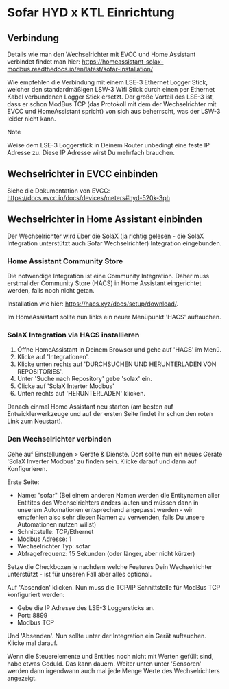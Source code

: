 # Sofar HYD x KTL Einrichtung

## Verbindung

Details wie man den Wechselrichter mit EVCC und Home Assistant verbindet findet man hier: https://homeassistant-solax-modbus.readthedocs.io/en/latest/sofar-installation/

Wie empfehlen die Verbindung mit einem LSE-3 Ethernet Logger Stick, welcher den standardmäßigen LSW-3 Wifi Stick durch einen per Ethernet Kabel verbundenen Logger Stick ersetzt. Der große Vorteil des LSE-3 ist, dass er schon ModBus TCP (das Protokoll mit dem der Wechselrichter mit EVCC und HomeAssistant spricht) von sich aus beherrscht, was der LSW-3 leider nicht kann.

> [!NOTE]
> Weise dem LSE-3 Loggerstick in Deinem Router unbedingt eine feste IP Adresse zu. Diese IP Adresse wirst Du mehrfach brauchen.

## Wechselrichter in EVCC einbinden

Siehe die Dokumentation von EVCC: https://docs.evcc.io/docs/devices/meters#hyd-520k-3ph


## Wechselrichter in Home Assistant einbinden

Der Wechselrichter wird über die SolaX (ja richtig gelesen - die SolaX Integration unterstützt auch Sofar Wechselrichter) Integration eingebunden.

### Home Assistant Community Store 

Die notwendige Integration ist eine Community Integration. Daher muss erstmal der Community Store (HACS) in Home Assistant eingerichtet werden, falls noch nicht getan.

Installation wie hier: https://hacs.xyz/docs/setup/download/.

Im HomeAssistant sollte nun links ein neuer Menüpunkt 'HACS' auftauchen.

### SolaX Integration via HACS installieren

1. Öffne HomeAssistant in Deinem Browser und gehe auf 'HACS' im Menü.
2. Klicke auf 'Integrationen'.
3. Klicke unten rechts auf 'DURCHSUCHEN UND HERUNTERLADEN VON REPOSITORIES'.
4. Unter 'Suche nach Repository' gebe 'solax' ein.
5. Clicke auf 'SolaX Interter Modbus'
6. Unten rechts auf 'HERUNTERLADEN' klicken.

Danach einmal Home Assistant neu starten (am besten auf Entwicklerwerkzeuge und auf der ersten Seite findet ihr schon den roten Link zum Neustart).

### Den Wechselrichter verbinden

Gehe auf Einstellungen > Geräte & Dienste. Dort sollte nun ein neues Geräte 'SolaX Inverter Modbus' zu finden sein. Klicke darauf und dann auf Konfigurieren.

Erste Seite:

- Name: "sofar" (Bei einem anderen Namen werden die Entitynamen aller Entitites des Wechselrichters anders lauten und müssen dann in unserem Automationen entsprechend angepasst werden - wir empfehlen also sehr diesen Namen zu verwenden, falls Du unsere Automationen nutzen willst)
- Schnittstelle: TCP/Ethernet
- Modbus Adresse: 1
- Wechselrichter Typ: sofar
- Abfragefrequenz: 15 Sekunden (oder länger, aber nicht kürzer)

Setze die Checkboxen je nachdem welche Features Dein Wechselrichter unterstützt - ist für unseren Fall aber alles optional.

Auf 'Absenden' klicken. Nun muss die TCP/IP Schnittstelle für ModBus TCP konfiguriert werden:

- Gebe die IP Adresse des LSE-3 Loggersticks an.
- Port: 8899
- Modbus TCP

Und 'Absenden'. Nun sollte unter der Integration ein Gerät auftauchen. Klicke mal darauf.

Wenn die Steuerelemente und Entities noch nicht mit Werten gefüllt sind, habe etwas Geduld. Das kann dauern. Weiter unten unter 'Sensoren' werden dann irgendwann auch mal jede Menge Werte des Wechselrichters angezeigt.

